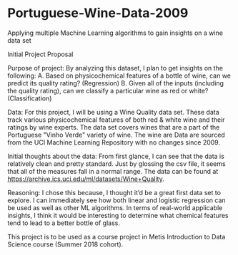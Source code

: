 # Portuguese-Wine-Data-2009
Applying multiple Machine Learning algorithms to gain insights on a wine data set

Initial Project Proposal

Purpose of project: By analyzing this dataset, I plan to get insights on the following:
A.      Based on physicochemical features of a bottle of wine, can we predict its quality rating? (Regression)
B.      Given all of the inputs (including the quality rating), can we classify a particular wine as red or white? (Classification)

Data: For this project, I will be using a Wine Quality data set. These data track various physicochemical features of both red & white wine and their ratings by wine experts. The data set covers wines that are a part of the  Portuguese "Vinho Verde" variety of wine. The wine are  Data are sourced from the UCI Machine Learning Repository with no changes since 2009. 
 
Initial thoughts about the data: From first glance, I can see that the data is relatively clean and pretty standard. Just by glossing the csv file, it seems that all of the measures fall in a normal range. The data can be found at https://archive.ics.uci.edu/ml/datasets/Wine+Quality.

Reasoning: I chose this because, I thought it’d be a great first data set to explore. I can immediately see how both linear and logistic regression can be used as well as other ML algorithms. In terms of real-world applicable insights, I think it would be interesting to determine what chemical features tend to lead to a better bottle of glass.

This project is to be used as a course project in Metis Introduction to Data Science course (Summer 2018 cohort).
